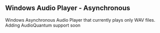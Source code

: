 ## Windows Audio Player - Asynchronous ##

Windows Asynchronous Audio Player that currently plays only WAV files. Adding AudioQuantum support soon